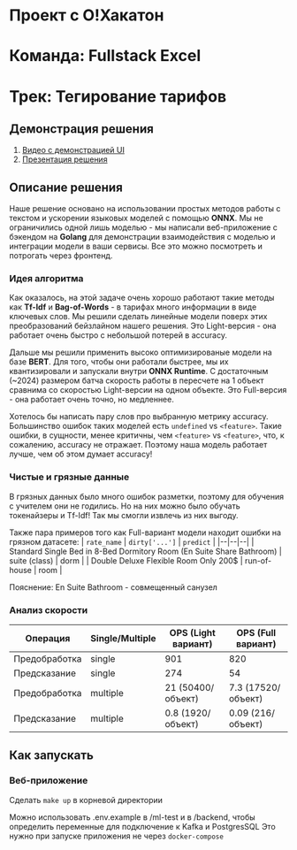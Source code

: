 # Проект с О!Хакатон
# Команда: Fullstack Excel
# Трек: Тегирование тарифов
## Демонстрация решения
1. [Видео с демонстрацией UI](https://drive.google.com/file/d/1HUae6sPYIHdbCdbew8UrupCY-CAXPMz9/view?usp=sharing)
2. [Презентация решения](https://github.com/ostrovok-hackathon-2024/fullstack-excel/blob/1c441ab47c09d58de207649f74998590c06d8e2d/presentation_FullStack.pdf)

## Описание решения

Наше решение основано на использовании простых методов работы с текстом и ускорении языковых моделей с помощью **ONNX**. Мы не ограничились одной лишь моделью - мы написали веб-приложение с бэкендом на **Golang** для демонстрации взаимодействия с моделью и интеграции модели в ваши сервисы. Все это можно посмотреть и потрогать через фронтенд.

### Идея алгоритма

Как оказалось, на этой задаче очень хорошо работают такие методы как **Tf-Idf** и **Bag-of-Words** - в тарифах много информации в виде ключевых слов. Мы решили сделать линейные модели поверх этих преобразований бейзлайном нашего решения. Это Light-версия - она работает очень быстро с небольшой потерей в accuracy.

Дальше мы решили применить высоко оптимизированые модели на базе **BERT**. Для того, чтобы они работали быстрее, мы их квантизировали и запускали внутри **ONNX Runtime**. С достаточным (~2024) размером батча скорость работы в пересчете на 1 объект сравнима со скоростью Light-версии на одном объекте. Это Full-версия - она работает очень точно, но медленнее.

Хотелось бы написать пару слов про выбранную метрику accuracy. Большинство ошибок таких моделей есть `undefined` vs `<feature>`. Такие ошибки, в сущности, менее критичны, чем `<feature>` vs `<feature>`, что, к сожалению, accuracy не отражает. Поэтому наша модель работает лучше, чем об этом думает accuracy!

### Чистые и грязные данные

В грязных данных было много ошибок разметки, поэтому для обучения с учителем они не годились. Но на них можно было обучать токенайзеры и Tf-Idf! Так мы смогли извлечь из них выгоду.

Также пара примеров того как Full-вариант модели находит ошибки на грязном датасете:
| `rate_name` | `dirty['...']` | `predict` |
|--|--|--|
| Standard Single Bed in 8-Bed Dormitory Room (En Suite Share Bathroom) | suite (class) | dorm |
| Double Deluxe Flexible Room Only 200$ | run-of-house | room |

Пояснение: En Suite Bathroom - совмещенный санузел

### Анализ скорости


| Операция       | Single/Multiple | OPS (Light вариант) | OPS (Full вариант) |
|----------------|-----------------------------|------|----|
| Предобработка | single  | 901  | 820 | 
| Предсказание |    single   | 274 | 54 | 
| Предобработка | multiple  | 21 (50400/объект)  | 7.3 (17520/объект) |
| Предсказание | multiple  | 0.8 (1920/объект) | 0.09 (216/объект) |

## Как запускать

### Веб-приложение

Сделать `make up` в корневой директории

Можно использовать .env.example в /ml-test и в /backend, чтобы определить переменные для подключение к Kafka и PostgresSQL
Это нужно при запуске приложения не через `docker-compose`
